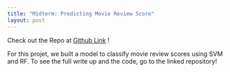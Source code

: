 ```yaml
---
title: "Midterm: Predicting Movie Review Score"
layout: post
---
```


Check out the Repo at [Github Link] !

For this projet, we built a model to classify movie review scores using SVM and RF. To see the full write up and the code, go to the linked repository!


[Github Link]: https://github.com/jniss1/midterm.git
